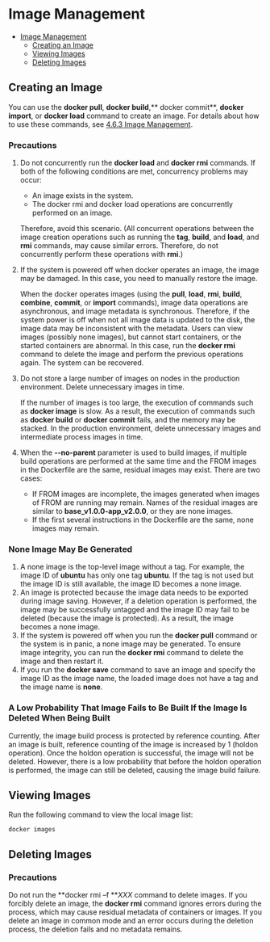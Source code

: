 # Image Management

- [Image Management](#image-management-1)
    - [Creating an Image](#creating-an-image)
    - [Viewing Images](#viewing-images)
    - [Deleting Images](#deleting-images)


## Creating an Image

You can use the  **docker pull**,  **docker build**,** docker commit**,  **docker import**, or  **docker load**  command to create an image. For details about how to use these commands, see  [4.6.3 Image Management](#image-management-43.md#EN-US_TOPIC_0184808261).

### Precautions

1.  Do not concurrently run the  **docker load**  and  **docker rmi**  commands. If both of the following conditions are met, concurrency problems may occur:

    -   An image exists in the system.
    -   The docker rmi and docker load operations are concurrently performed on an image.

    Therefore, avoid this scenario. \(All concurrent operations between the image creation operations such as running the  **tag**,  **build**, and  **load**, and  **rmi**  commands, may cause similar errors. Therefore, do not concurrently perform these operations with  **rmi**.\)

2.  If the system is powered off when docker operates an image, the image may be damaged. In this case, you need to manually restore the image.

    When the docker operates images \(using the  **pull**,  **load**,  **rmi**,  **build**,  **combine**,  **commit**, or  **import**  commands\), image data operations are asynchronous, and image metadata is synchronous. Therefore, if the system power is off when not all image data is updated to the disk, the image data may be inconsistent with the metadata. Users can view images \(possibly none images\), but cannot start containers, or the started containers are abnormal. In this case, run the  **docker rmi**  command to delete the image and perform the previous operations again. The system can be recovered.

3.  Do not store a large number of images on nodes in the production environment. Delete unnecessary images in time.

    If the number of images is too large, the execution of commands such as  **docker image**  is slow. As a result, the execution of commands such as  **docker build**  or  **docker commit**  fails, and the memory may be stacked. In the production environment, delete unnecessary images and intermediate process images in time.

4.  When the  **--no-parent**  parameter is used to build images, if multiple build operations are performed at the same time and the FROM images in the Dockerfile are the same, residual images may exist. There are two cases:
    -   If FROM images are incomplete, the images generated when images of FROM are running may remain. Names of the residual images are similar to  **base\_v1.0.0-app\_v2.0.0**, or they are none images.
    -   If the first several instructions in the Dockerfile are the same, none images may remain.


### None Image May Be Generated

1.  A none image is the top-level image without a tag. For example, the image ID of  **ubuntu**  has only one tag  **ubuntu**. If the tag is not used but the image ID is still available, the image ID becomes a none image.
2.  An image is protected because the image data needs to be exported during image saving. However, if a deletion operation is performed, the image may be successfully untagged and the image ID may fail to be deleted \(because the image is protected\). As a result, the image becomes a none image.
3.  If the system is powered off when you run the  **docker pull**  command or the system is in panic, a none image may be generated. To ensure image integrity, you can run the  **docker rmi**  command to delete the image and then restart it.
4.  If you run the  **docker save**  command to save an image and specify the image ID as the image name, the loaded image does not have a tag and the image name is  **none**.

### A Low Probability That Image Fails to Be Built If the Image Is Deleted When Being Built

Currently, the image build process is protected by reference counting. After an image is built, reference counting of the image is increased by 1 \(holdon operation\). Once the holdon operation is successful, the image will not be deleted. However, there is a low probability that before the holdon operation is performed, the image can still be deleted, causing the image build failure.

## Viewing Images

Run the following command to view the local image list:

```
docker images
```

## Deleting Images

### Precautions

Do not run the  **docker rmi –f **_XXX_  command to delete images. If you forcibly delete an image, the  **docker rmi**  command ignores errors during the process, which may cause residual metadata of containers or images. If you delete an image in common mode and an error occurs during the deletion process, the deletion fails and no metadata remains.

